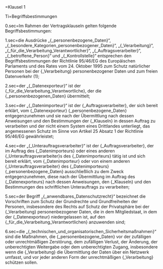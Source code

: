 =Klausel 1

Ti=Begriffsbestimmungen

0.sec=Im Rahmen der Vertragsklauseln gelten folgende Begriffsbestimmungen:

1.sec=die Ausdrücke „{_personenbezogene_Daten}“, „{_besondere_Kategorien_personenbezogener_Daten}“, „{_Verarbeitung}“, „{_für_die_Verarbeitung_Verantwortlicher}“, „{_Auftragsverarbeiter}“, „{_betroffene_Person}“ und „{_Kontrollstelle}“ entsprechen den Begriffsbestimmungen der Richtlinie 95/46/EG des Europäischen Parlaments und des Rates vom 24. Oktober 1995 zum Schutz natürlicher Personen bei der {_Verarbeitung} personenbezogener Daten und zum freien Datenverkehr (1);

2.sec=der „{_Datenexporteur}“ ist der {_für_die_Verarbeitung_Verantwortliche}, der die {_personenbezogenen_Daten} übermittelt;

3.sec=der „{_Datenimporteur}“ ist der {_Auftragsverarbeiter}, der sich bereit erklärt, vom {_Datenexporteur} {_personenbezogene_Daten} entgegenzunehmen und sie nach der Übermittlung nach dessen Anweisungen und den Bestimmungen der {_Klauseln} in dessen Auftrag zu verarbeiten und der nicht einem System eines Drittlandes unterliegt, das angemessenen Schutz im Sinne von Artikel 25 Absatz 1 der Richtlinie 95/46/EG gewährleistet;

4.sec=der „{_Unterauftragsverarbeiter}“ ist der {_Auftragsverarbeiter}, der im Auftrag des {_Datenimporteurs} oder eines anderen {_Unterauftragsverarbeiter}s des {_Datenimporteurs} tätig ist und sich bereit erklärt, vom {_Datenimporteur} oder von einem anderen {_Unterauftragsverarbeiter} des {_Datenimporteurs} {_personenbezogene_Daten} ausschließlich zu dem Zweck entgegenzunehmen, diese nach der Übermittlung im Auftrag des {_Datenexporteurs} nach dessen Anweisungen, den {_Klauseln} und den Bestimmungen des schriftlichen Unterauftrags zu verarbeiten;

5.sec=der Begriff „{_anwendbares_Datenschutzrecht}“ bezeichnet die Vorschriften zum Schutz der Grundrechte und Grundfreiheiten der Personen, insbesondere des Rechts auf Schutz der Privatsphäre bei der {_Verarbeitung} personenbezogener Daten, die in dem Mitgliedstaat, in dem der {_Datenexporteur} niedergelassen ist, auf den {_für_die_Verarbeitung_Verantwortlichen} anzuwenden sind;

6.sec=die „{_technischen_und_organisatorischen_Sicherheitsmaßnahmen}“ sind die Maßnahmen, die {_personenbezogene_Daten} vor der zufälligen oder unrechtmäßigen Zerstörung, dem zufälligen Verlust, der Änderung, der unberechtigten Weitergabe oder dem unberechtigten Zugang, insbesondere wenn die {_Verarbeitung} die Übermittlung der Daten über ein Netzwerk umfasst, und vor jeder anderen Form der unrechtmäßigen {_Verarbeitung} schützen sollen.

